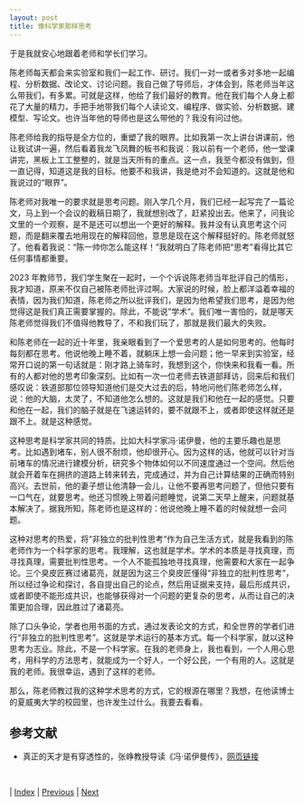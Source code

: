 ```yaml
---
layout: post
title: 像科学家那样思考
---
```


于是我就安心地跟着老师和学长们学习。

陈老师每天都会来实验室和我们一起工作、研讨。我们一对一或者多对多地一起编程、分析数据、改论文、讨论问题。我自己做了导师后，才体会到，陈老师当年这么带我们，有多累。可就是这样，他给了我们最好的教育。他在我们每个人身上都花了大量的精力，手把手地带我们每个人读论文、编程序、做实验、分析数据、建模型、写论文。也许当年他的导师也是这么带他的？我没有问过他。

陈老师给我的指导是全方位的，重塑了我的眼界。比如我第一次上讲台讲课前，他让我试讲一遍，然后看着我龙飞凤舞的板书和我说：我以前有一个老师，他一堂课讲完，黑板上工工整整的，就是当天所有的重点。这一点，我至今都没有做到，但一直记得，知道这是我的目标。他要不和我讲，我是绝对不会知道的。这就是他和我说过的“眼界”。

陈老师对我唯一的要求就是思考问题。刚入学几个月，我们已经一起写完了一篇论文，马上到一个会议的截稿日期了，我就想别改了，赶紧投出去。他来了，问我论文里的一个观察，是不是还可以想出一个更好的解释。我并没有认真思考这个问题，而是翻来覆去地用现在的解释回他，意思是现在这个解释挺好的。陈老师就怒了。他看着我说：“陈一帅你怎么能这样！”我就明白了陈老师把“思考”看得比其它任何事情都重要。

2023 年教师节，我们学生聚在一起时，一个个诉说陈老师当年批评自己的情形，我才知道，原来不仅自己被陈老师批评过啊。大家说的时候，脸上都洋溢着幸福的表情，因为我们知道，陈老师之所以批评我们，是因为他希望我们思考，是因为他觉得这是我们真正需要掌握的。除此，不能说”学术“。我们唯一害怕的，就是哪天陈老师觉得我们不值得他教导了，不和我们玩了，那就是我们最大的失败。

和陈老师在一起的近十年里，我亲眼看到了一个爱思考的人是如何思考的。他每时每刻都在思考。他说他晚上睡不着，就躺床上想一会问题；他一早来到实验室，经常开口说的第一句话就是：刚才路上骑车时，我想到这个，你快来和我看一看。所有的人都对他的思考印象深刻。比如有一次一位老师去铁道部拜访，回来后和我们感叹说：铁道部那位领导知道他们是交大过去的后，特地问他们陈老师怎么样，说：他的大脑，太灵了，不知道他怎么想的。这就是我们和他在一起的感觉。只要和他在一起，我们的脑子就是在飞速运转的，要不就跟不上，或者即使这样就还是跟不上。就是这种感觉。

这种思考是科学家共同的特质。比如大科学家冯·诺伊曼，他的主要乐趣也是思考。比如遇到堵车，别人很不耐烦，他却很开心。因为这样的话，他就可以针对当前堵车的情况进行建模分析，研究多个物体如何以不同速度通过一个空间。然后他就会开着车在拥挤的道路上转来转去，完成通过，并为自己计算结果的正确而特别高兴。去世前，他的妻子想让他清静一会儿，让他不要再思考问题了，但他只要有一口气在，就要思考。他还习惯晚上带着问题睡觉，说第二天早上醒来，问题就基本解决了。据我所知，陈老师也是这样的：他说他晚上睡不着的时候就想一会问题。

这种对思考的热爱，将“非独立的批判性思考”作为自己生活方式，就是我看到的陈老师作为一个科学家的思考。我理解，这也就是学术。学术的本质是寻找真理，而寻找真理，需要批判性思考。一个人不能孤独地寻找真理，他需要和大家在一起争论。三个臭皮匠赛过诸葛亮，就是因为这三个臭皮匠懂得“非独立的批判性思考”，所以经过争论和探讨，各自提出自己的论点，然后用证据来支持，最后形成共识，或者即使不能形成共识，也能够获得对一个问题的更复杂的思考，从而让自己的决策更加合理，因此胜过了诸葛亮。

除了口头争论，学者也用书面的方式，通过发表论文的方式，和全世界的学者们进行“非独立的批判性思考”。这就是学术运行的基本方式。每一个科学家，就以这种思考为志业。除此，不是一个科学家。在我的老师身上，我也看到，一个人用心思考，用科学的方法思考，就能成为一个好人，一个好公民，一个有用的人。这就是我的老师。我很幸运，遇到了这样的老师。

那么，陈老师教过我的这种学术思考的方式，它的根源在哪里？我想，在他读博士的夏威夷大学的校园里，也许发生过什么。我要去看看。

## 参考文献

- 真正的天才是有穿透性的，张峥教授导读《冯·诺伊曼传》，[网页链接](https://www.huaxia.com/c/2022/11/28/1526670.shtml)

<br/>

| [Index](./) | [Previous](3-9-teacher) | [Next](4-1-newyork)

